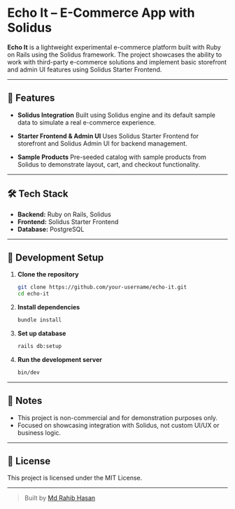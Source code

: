 # Echo It – E-Commerce App with Solidus

**Echo It** is a lightweight experimental e-commerce platform built with Ruby on Rails using the Solidus framework. The project showcases the ability to work with third-party e-commerce solutions and implement basic storefront and admin UI features using Solidus Starter Frontend.

---

## 🚀 Features

* **Solidus Integration**
  Built using Solidus engine and its default sample data to simulate a real e-commerce experience.

* **Starter Frontend & Admin UI**
  Uses Solidus Starter Frontend for storefront and Solidus Admin UI for backend management.

* **Sample Products**
  Pre-seeded catalog with sample products from Solidus to demonstrate layout, cart, and checkout functionality.

---

## 🛠️ Tech Stack

* **Backend:** Ruby on Rails, Solidus
* **Frontend:** Solidus Starter Frontend
* **Database:** PostgreSQL

---

## 🧲 Development Setup

1. **Clone the repository**

   ```bash
   git clone https://github.com/your-username/echo-it.git
   cd echo-it
   ```

2. **Install dependencies**

   ```bash
   bundle install   
   ```

3. **Set up database**

   ```bash
   rails db:setup
   ```

4. **Run the development server**

   ```bash
   bin/dev
   ```

---

## 📌 Notes

* This project is non-commercial and for demonstration purposes only.
* Focused on showcasing integration with Solidus, not custom UI/UX or business logic.

---

## 📄 License

This project is licensed under the MIT License.

---

> Built by [Md Rahib Hasan](mailto:dev.emareaitch@gmail.com)
